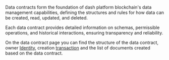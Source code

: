 Data contracts form the foundation of dash platform blockchain's data management capabilities, defining the structures and rules for how data can be created, read, updated, and deleted.  

Each data contract provides detailed information on schemas, permissible operations, and historical interactions, ensuring transparency and reliability.

On the data contract page you can find the structure of the data contract, owner [Identity](/identities), creation [transaction](/transactions) and the list of documents created based on the data contract.